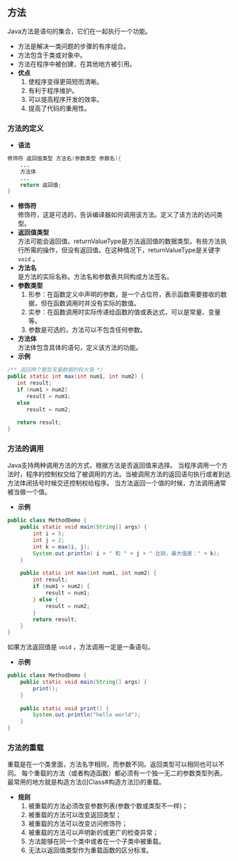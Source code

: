 ## 方法
Java方法是语句的集合，它们在一起执行一个功能。
- 方法是解决一类问题的步骤的有序组合。
- 方法包含于类或对象中。
- 方法在程序中被创建，在其他地方被引用。
- **优点**  
	1. 使程序变得更简短而清晰。
	2. 有利于程序维护。
	3. 可以提高程序开发的效率。
	4. 提高了代码的重用性。
### 方法的定义
- **语法** 
```java
修饰符 返回值类型 方法名(参数类型 参数名){
    ...
    方法体
    ...
    return 返回值;
}
```
- **修饰符**  
	修饰符，这是可选的，告诉编译器如何调用该方法。定义了该方法的访问类型。
- **返回值类型**  
	方法可能会返回值。returnValueType是方法返回值的数据类型。有些方法执行所需的操作，但没有返回值。在这种情况下，returnValueType是关键字 `void` 。
- **方法名**  
	是方法的实际名称。方法名和参数表共同构成方法签名。
- **参数类型**  
	1. 形参：在函数定义中声明的参数，是一个占位符，表示函数需要接收的数据，但在函数调用时并没有实际的数值。 
	2. 实参：在函数调用时实际传递给函数的值或表达式，可以是常量、变量等。 
	3. 参数是可选的，方法可以不包含任何参数。
- **方法体**  
	方法体包含具体的语句，定义该方法的功能。
- **示例**  
```java
/** 返回两个整型变量数据的较大值 */
public static int max(int num1, int num2) {
   int result;
   if (num1 > num2)
      result = num1;
   else
      result = num2;
 
   return result; 
}
```
### 方法的调用
Java支持两种调用方法的方式，根据方法是否返回值来选择。
当程序调用一个方法时，程序的控制权交给了被调用的方法。当被调用方法的返回语句执行或者到达方法体闭括号时候交还控制权给程序。
当方法返回一个值的时候，方法调用通常被当做一个值。
- **示例** 
```java
public class MethodDemo {    
	public static void main(String[] args) {  
	    int i = 5;  
	    int j = 2;  
	    int k = max(i, j);  
	    System.out.println( i + " 和 " + j + " 比较，最大值是：" + k);  
	}
	
    public static int max(int num1, int num2) {  
        int result;  
        if (num1 > num2) {  
            result = num1;  
        } else {  
            result = num2;  
        }  
        return result;  
    }  
}
```
如果方法返回值是 `void` ，方法调用一定是一条语句。
- **示例**  
```java
public class MethodDemo {  
    public static void main(String[] args) {  
        print();  
    }  
    
    public static void print() {  
        System.out.println("hello world");  
    }  
}
```
### 方法的重载
重载是在一个类里面，方法名字相同，而参数不同。返回类型可以相同也可以不同。
每个重载的方法（或者构造函数）都必须有一个独一无二的参数类型列表。
最常用的地方就是构造方法([[Class#构造方法]])的重载。
- **规则**  
	1. 被重载的方法必须改变参数列表(参数个数或类型不一样)； 
	2. 被重载的方法可以改变返回类型；
	3. 被重载的方法可以改变访问修饰符；
	4. 被重载的方法可以声明新的或更广的检查异常；
	5. 方法能够在同一个类中或者在一个子类中被重载。
	6. 无法以返回值类型作为重载函数的区分标准。